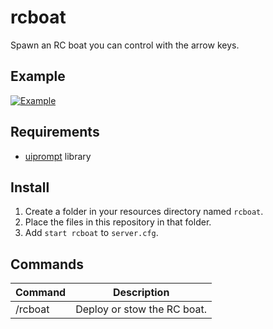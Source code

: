# rcboat

Spawn an RC boat you can control with the arrow keys.

## Example

[![Example](https://i.imgur.com/qtwOcDZm.jpg)](https://imgur.com/qtwOcDZ)

## Requirements

- [uiprompt](https://github.com/kibook/redm-uiprompt) library

## Install

1. Create a folder in your resources directory named `rcboat`.
2. Place the files in this repository in that folder.
3. Add `start rcboat` to `server.cfg`.

## Commands

| Command | Description                 |
|---------|-----------------------------|
| /rcboat | Deploy or stow the RC boat. |
